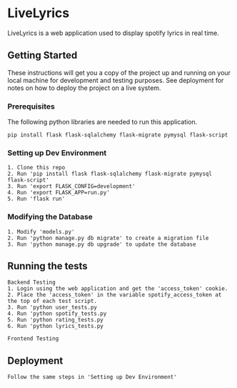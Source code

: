 # LiveLyrics

LiveLyrics is a web application used to display spotify lyrics in real time.

## Getting Started

These instructions will get you a copy of the project up and running on your local machine for development and testing purposes. See deployment for notes on how to deploy the project on a live system.

### Prerequisites

The following python libraries are needed to run this application.

```
pip install flask flask-sqlalchemy flask-migrate pymysql flask-script
```

### Setting up Dev Environment
    1. Clone this repo
    2. Run 'pip install flask flask-sqlalchemy flask-migrate pymysql flask-script'
    3. Run 'export FLASK_CONFIG=development'
    4. Run 'export FLASK_APP=run.py'
    5. Run 'flask run'

### Modifying the Database
    1. Modify 'models.py'
    2. Run 'python manage.py db migrate' to create a migration file
    3. Run 'python manage.py db upgrade' to update the database

## Running the tests

    Backend Testing
    1. Login using the web application and get the 'access_token' cookie. 
    2. Place the 'access_token' in the variable spotify_access_token at the top of each test script.
    3. Run 'python user_tests.py
    4. Run 'python spotify_tests.py
    5. Run 'python rating_tests.py
    6. Run 'python lyrics_tests.py
    
    Frontend Testing

## Deployment
    Follow the same steps in 'Setting up Dev Environment'



